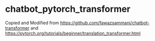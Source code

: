 # chatbot_pytorch_transformer

Copied and Modified from https://github.com/fawazsammani/chatbot-transformer and https://pytorch.org/tutorials/beginner/translation_transformer.html
